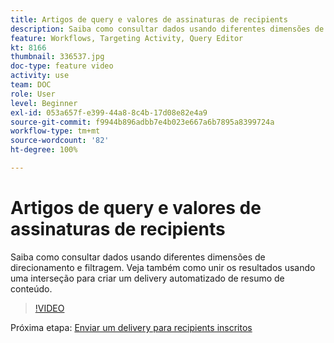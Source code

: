 ```yaml
---
title: Artigos de query e valores de assinaturas de recipients
description: Saiba como consultar dados usando diferentes dimensões de direcionamento e filtragem. Veja também como unir os resultados usando uma interseção para criar um delivery automatizado de resumo de conteúdo.
feature: Workflows, Targeting Activity, Query Editor
kt: 8166
thumbnail: 336537.jpg
doc-type: feature video
activity: use
team: DOC
role: User
level: Beginner
exl-id: 053a657f-e399-44a8-8c4b-17d08e82e4a9
source-git-commit: f9944b896adbb7e4b023e667a6b7895a8399724a
workflow-type: tm+mt
source-wordcount: '82'
ht-degree: 100%

---
```


# Artigos de query e valores de assinaturas de recipients

Saiba como consultar dados usando diferentes dimensões de direcionamento e filtragem. Veja também como unir os resultados usando uma interseção para criar um delivery automatizado de resumo de conteúdo.

>[!VIDEO](https://video.tv.adobe.com/v/336537?quality=12)

Próxima etapa: [Enviar um delivery para recipients inscritos](/help/tutorial-use-soap-apis/send-delivery-to-subscribed-recipients.md)
